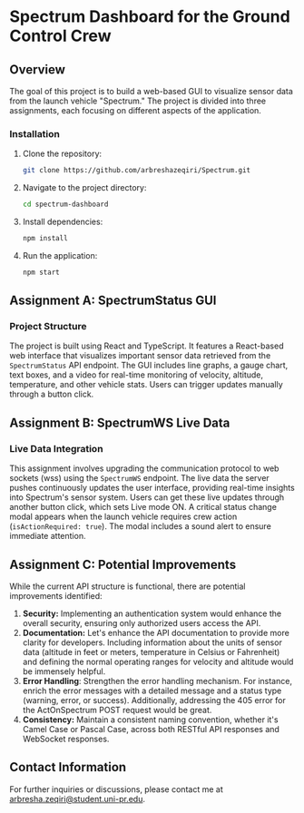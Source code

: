 # Spectrum Dashboard for the Ground Control Crew

## Overview

The goal of this project is to build a web-based GUI to visualize sensor data from the launch vehicle "Spectrum." The project is divided into three assignments, each focusing on different aspects of the application.
### Installation

1. Clone the repository:

    ```bash
    git clone https://github.com/arbreshazeqiri/Spectrum.git
    ```

2. Navigate to the project directory:

    ```bash
    cd spectrum-dashboard
    ```

3. Install dependencies:

    ```bash
    npm install
    ```

4. Run the application:

    ```bash
    npm start
    ```

## Assignment A: SpectrumStatus GUI

### Project Structure

The project is built using React and TypeScript. It features a React-based web interface that visualizes important sensor data retrieved from the `SpectrumStatus` API endpoint. The GUI includes line graphs, a gauge chart, text boxes, and a video for real-time monitoring of velocity, altitude, temperature, and other vehicle stats. Users can trigger updates manually through a button click.


## Assignment B: SpectrumWS Live Data

### Live Data Integration

This assignment involves upgrading the communication protocol to web sockets (wss) using the `SpectrumWS` endpoint. The live data the server pushes continuously updates the user interface, providing real-time insights into Spectrum's sensor system. Users can get these live updates through another button click, which sets Live mode ON.
A critical status change modal appears when the launch vehicle requires crew action (`isActionRequired: true`). The modal includes a sound alert to ensure immediate attention.

## Assignment C: Potential Improvements
While the current API structure is functional, there are potential improvements identified:

1. **Security:** Implementing an authentication system would enhance the overall security, ensuring only authorized users access the API.
2. **Documentation:** Let's enhance the API documentation to provide more clarity for developers. Including information about the units of sensor data (altitude in feet or meters, temperature in Celsius or Fahrenheit) and defining the normal operating ranges for velocity and altitude would be immensely helpful.
3. **Error Handling**: Strengthen the error handling mechanism. For instance, enrich the error messages with a detailed message and a status type (warning, error, or success). Additionally, addressing the 405 error for the ActOnSpectrum POST request would be great.
4. **Consistency:** Maintain a consistent naming convention, whether it's Camel Case or Pascal Case, across both RESTful API responses and WebSocket responses.

## Contact Information

For further inquiries or discussions, please contact me at arbresha.zeqiri@student.uni-pr.edu.
